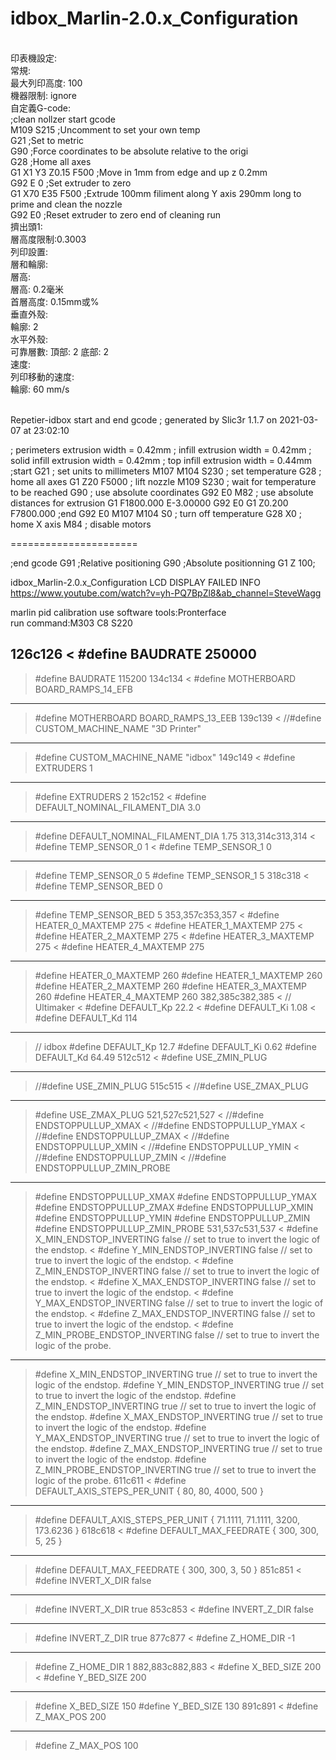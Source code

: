 # idbox_Marlin-2.0.x_Configuration
<BR>印表機設定:
<BR>  常規:
<BR>  最大列印高度: 100
<BR>  機器限制: ignore
<BR>  自定義G-code:
<BR>    ;clean nollzer start gcode
<BR>    M109 S215                  ;Uncomment to set your own temp
<BR>    G21                        ;Set to metric
<BR>    G90                        ;Force coordinates to be absolute relative to the origi
<BR>    G28                        ;Home all axes
<BR>    G1 X1 Y3 Z0.15 F500        ;Move in 1mm from edge and up z 0.2mm
<BR>    G92 E 0                     ;Set extruder to zero
<BR>    G1 X70 E35 F500            ;Extrude 100mm filiment along Y axis 290mm long to prime and clean the nozzle
<BR>    G92 E0                     ;Reset extruder to zero end of cleaning run
<BR>  擠出頭1:
<BR>      層高度限制:0.3003
<BR>列印設置:
<BR>  層和輪廓:
<BR>    層高:
<BR>      層高: 0.2毫米
<BR>      首層高度: 0.15mm或%
<BR>    垂直外殼:
<BR>      輪廓: 2
<BR>    水平外殼:
<BR>      可靠層數: 頂部: 2  底部: 2
<BR>  速度:
<BR>    列印移動的速度:
<BR>      輪廓: 60 mm/s
  
<br>Repetier-idbox start and end gcode
; generated by Slic3r 1.1.7 on 2021-03-07 at 23:02:10

; perimeters extrusion width = 0.42mm
; infill extrusion width = 0.42mm
; solid infill extrusion width = 0.42mm
; top infill extrusion width = 0.44mm
;start
G21 ; set units to millimeters
M107
M104 S230 ; set temperature
G28 ; home all axes
G1 Z20 F5000 ; lift nozzle
M109 S230 ; wait for temperature to be reached
G90 ; use absolute coordinates
G92 E0
M82 ; use absolute distances for extrusion
G1 F1800.000 E-3.00000
G92 E0
G1 Z0.200 F7800.000
;end
G92 E0
M107
M104 S0 ; turn off temperature
G28 X0  ; home X axis
M84     ; disable motors


======================

;end gcode
G91 ;Relative positioning
G90 ;Absolute positionning
G1 Z 100;

idbox_Marlin-2.0.x_Configuration
LCD DISPLAY FAILED INFO<br>
https://www.youtube.com/watch?v=yh-PQ7BpZl8&ab_channel=SteveWagg

marlin pid calibration
use software tools:Pronterface<br>
run command:M303 C8 S220


126c126
< #define BAUDRATE 250000
---
> #define BAUDRATE 115200
134c134
<   #define MOTHERBOARD BOARD_RAMPS_14_EFB
---
>   #define MOTHERBOARD BOARD_RAMPS_13_EEB
139c139
< //#define CUSTOM_MACHINE_NAME "3D Printer"
---
> #define CUSTOM_MACHINE_NAME "idbox"
149c149
< #define EXTRUDERS 1
---
> #define EXTRUDERS 2
152c152
< #define DEFAULT_NOMINAL_FILAMENT_DIA 3.0
---
> #define DEFAULT_NOMINAL_FILAMENT_DIA 1.75
313,314c313,314
< #define TEMP_SENSOR_0 1
< #define TEMP_SENSOR_1 0
---
> #define TEMP_SENSOR_0 5
> #define TEMP_SENSOR_1 5
318c318
< #define TEMP_SENSOR_BED 0
---
> #define TEMP_SENSOR_BED 5
353,357c353,357
< #define HEATER_0_MAXTEMP 275
< #define HEATER_1_MAXTEMP 275
< #define HEATER_2_MAXTEMP 275
< #define HEATER_3_MAXTEMP 275
< #define HEATER_4_MAXTEMP 275
---
> #define HEATER_0_MAXTEMP 260
> #define HEATER_1_MAXTEMP 260
> #define HEATER_2_MAXTEMP 260
> #define HEATER_3_MAXTEMP 260
> #define HEATER_4_MAXTEMP 260
382,385c382,385
<   // Ultimaker
<   #define DEFAULT_Kp 22.2
<   #define DEFAULT_Ki 1.08
<   #define DEFAULT_Kd 114
---
>   // idbox
>   #define DEFAULT_Kp 12.7
>   #define DEFAULT_Ki 0.62
>   #define DEFAULT_Kd 64.49
512c512
< #define USE_ZMIN_PLUG
---
> //#define USE_ZMIN_PLUG
515c515
< //#define USE_ZMAX_PLUG
---
> #define USE_ZMAX_PLUG
521,527c521,527
<   //#define ENDSTOPPULLUP_XMAX
<   //#define ENDSTOPPULLUP_YMAX
<   //#define ENDSTOPPULLUP_ZMAX
<   //#define ENDSTOPPULLUP_XMIN
<   //#define ENDSTOPPULLUP_YMIN
<   //#define ENDSTOPPULLUP_ZMIN
<   //#define ENDSTOPPULLUP_ZMIN_PROBE
---
>   #define ENDSTOPPULLUP_XMAX
>   #define ENDSTOPPULLUP_YMAX
>   #define ENDSTOPPULLUP_ZMAX
>   #define ENDSTOPPULLUP_XMIN
>   #define ENDSTOPPULLUP_YMIN
>   #define ENDSTOPPULLUP_ZMIN
>   #define ENDSTOPPULLUP_ZMIN_PROBE
531,537c531,537
< #define X_MIN_ENDSTOP_INVERTING false // set to true to invert the logic of the endstop.
< #define Y_MIN_ENDSTOP_INVERTING false // set to true to invert the logic of the endstop.
< #define Z_MIN_ENDSTOP_INVERTING false // set to true to invert the logic of the endstop.
< #define X_MAX_ENDSTOP_INVERTING false // set to true to invert the logic of the endstop.
< #define Y_MAX_ENDSTOP_INVERTING false // set to true to invert the logic of the endstop.
< #define Z_MAX_ENDSTOP_INVERTING false // set to true to invert the logic of the endstop.
< #define Z_MIN_PROBE_ENDSTOP_INVERTING false // set to true to invert the logic of the probe.
---
> #define X_MIN_ENDSTOP_INVERTING true // set to true to invert the logic of the endstop.
> #define Y_MIN_ENDSTOP_INVERTING true // set to true to invert the logic of the endstop.
> #define Z_MIN_ENDSTOP_INVERTING true // set to true to invert the logic of the endstop.
> #define X_MAX_ENDSTOP_INVERTING true // set to true to invert the logic of the endstop.
> #define Y_MAX_ENDSTOP_INVERTING true // set to true to invert the logic of the endstop.
> #define Z_MAX_ENDSTOP_INVERTING true // set to true to invert the logic of the endstop.
> #define Z_MIN_PROBE_ENDSTOP_INVERTING true // set to true to invert the logic of the probe.
611c611
< #define DEFAULT_AXIS_STEPS_PER_UNIT   { 80, 80, 4000, 500 }
---
> #define DEFAULT_AXIS_STEPS_PER_UNIT   { 71.1111, 71.1111, 3200, 173.6236 }
618c618
< #define DEFAULT_MAX_FEEDRATE          { 300, 300, 5, 25 }
---
> #define DEFAULT_MAX_FEEDRATE          { 300, 300, 3, 50 }
851c851
< #define INVERT_X_DIR false
---
> #define INVERT_X_DIR true
853c853
< #define INVERT_Z_DIR false
---
> #define INVERT_Z_DIR true
877c877
< #define Z_HOME_DIR -1
---
> #define Z_HOME_DIR 1
882,883c882,883
< #define X_BED_SIZE 200
< #define Y_BED_SIZE 200
---
> #define X_BED_SIZE 150
> #define Y_BED_SIZE 130
891c891
< #define Z_MAX_POS 200
---
> #define Z_MAX_POS 100
</P>
